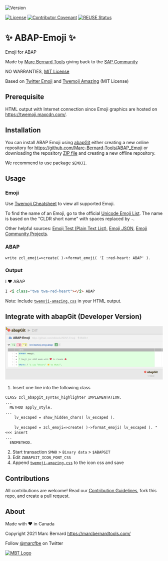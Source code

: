 ![Version](https://img.shields.io/endpoint?url=https://shield.abap.space/version-shield-json/github/Marc-Bernard-Tools/ABAP-Emoji/src/zcl_emoji.clas.abap/c_version&label=Version&color=blue)

[![License](https://img.shields.io/github/license/Marc-Bernard-Tools/ABAP-XXX?label=License&color=green)](LICENSE)
[![Contributor Covenant](https://img.shields.io/badge/Contributor%20Covenant-2.1-4baaaa.svg?color=green)](https://github.com/Marc-Bernard-Tools/.github/blob/main/CODE_OF_CONDUCT.md)
[![REUSE Status](https://api.reuse.software/badge/github.com/Marc-Bernard-Tools/ABAP-Emoji)](https://api.reuse.software/info/github.com/Marc-Bernard-Tools/ABAP-Emoji)

# ✨ ABAP-Emoji ✨

Emoji for ABAP

Made by [Marc Bernard Tools](https://marcbernardtools.com/) giving back to the [SAP Community](https://community.sap.com/)

NO WARRANTIES, [MIT License](LICENSE)

Based on [Twitter Emoji](https://github.com/twitter/twemoji) and [Twemoji Amazing](https://github.com/SebastianAigner/twemoji-amazing) (MIT License)

## Prerequisite

HTML output with Internet connection since Emoji graphics are hosted on https://twemoji.maxcdn.com/.

## Installation

You can install ABAP Emoji using [abapGit](https://github.com/abapGit/abapGit) either creating a new online repository for https://github.com/Marc-Bernard-Tools/ABAP_Emoji or downloading the repository [ZIP file](https://github.com/Marc-Bernard-Tools/ABAP_Emoji/archive/main.zip) and creating a new offline repository.

We recommend to use package `$EMOJI`.

## Usage

### Emoji

Use [Twemoji Cheatsheet](https://twemoji-cheatsheet.vercel.app/) to view all supported Emoji. 

To find the name of an Emoji, go to the official [Unicode Emoji List](https://unicode.org/emoji/charts/emoji-list.html). The name is based on the "CLDR short name" with spaces replaced by `-`.

Other helpful sources: [Emoji Test (Plain Text List)](https://unicode.org/Public/emoji/13.1/emoji-test.txt), [Emoji JSON](https://github.com/amio/emoji.json), 
[Emoji Community Projects](https://github.com/twitter/twemoji#community-projects).

### ABAP

```abap
write zcl_emoji=>create( )->format_emoji( 'I :red-heart: ABAP' ).
```

### Output

I ❤️ ABAP

```html
I <i class="twa twa-red-heart"></i> ABAP
```

Note: Include [`twemoji-amazing.css`](https://github.com/mbtools/ABAP-Emoji/blob/main/css/twemoji-amazing.css) in your HTML output.

## Integrate with abapGit (Developer Version)

![image](img/abapGit_Emoji_Example.png)

1. Insert one line into the following class

```abap
CLASS zcl_abapgit_syntax_highlighter IMPLEMENTATION.
...
  METHOD apply_style.
...
    lv_escaped = show_hidden_chars( lv_escaped ).

    lv_escaped = zcl_emoji=>create( )->format_emoji( lv_escaped ). "<<< insert
...
  ENDMETHOD.
```

2. Start transaction `SMW0` > `Binary data` > `$ABAPGIT` 
3. Edit `ZABAPGIT_ICON_FONT_CSS`
4. Append [`twemoji-amazing.css`](https://github.com/mbtools/ABAP-Emoji/blob/main/css/twemoji-amazing.css) to the icon css and save

## Contributions

All contributions are welcome! Read our [Contribution Guidelines](CONTRIBUTING.md), fork this repo, and create a pull request.

## About

Made with :heart: in Canada

Copyright 2021 Marc Bernard <https://marcbernardtools.com/>

Follow [@marcfbe](https://twitter.com/marcfbe) on Twitter

<p><a href="https://marcbernardtools.com/"><img width="160" height="65" src="https://marcbernardtools.com/info/MBT_Logo_640x250_on_Gray.png" alt="MBT Logo"></a></p>
